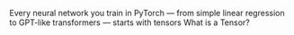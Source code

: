 Every neural network you train in PyTorch — from simple linear regression to GPT-like transformers — starts with tensors
What is a Tensor?
